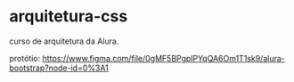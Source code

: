 # arquitetura-css
curso de arquitetura da Alura. 

protótio: https://www.figma.com/file/0gMF5BPgplPYqQA6Om1T1sk9/alura-bootstrap?node-id=0%3A1